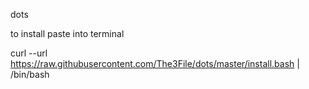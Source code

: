 
dots

to install paste into terminal

curl --url https://raw.githubusercontent.com/The3File/dots/master/install.bash | /bin/bash



